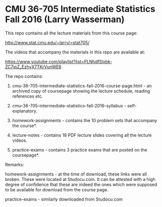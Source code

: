 # CMU 36-705 Intermediate Statistics Fall 2016 (Larry Wasserman)

This repo contains all the lecture materials from this course page:

http://www.stat.cmu.edu/~larry/=stat705/

The videos that accompany the materials in this repo are available at:

https://www.youtube.com/playlist?list=PLNhdfSlxbk-ZC7ipZ_EzhyX7TKrVunWE6

The repo contains:

1) cmu-36-705-intermediate-statistics-fall-2016-course-page.html - an archived copy of coursepage
showing the lecture schedule, reading references etc. 

2) cmu-36-705-intermediate-statistics-fall-2016-syllabus - self-explanatory.

3) homework-assignments - contains the 10 problem sets that accompany the course*.

4) lecture-notes - contains 18 PDF lecture slides covering all the lecture videos.

5) practice-exams - contains 3 practice exams that are posted on the coursepage*.

Remarks:

homework-assignments - at the time of download, these links were all broken. These were
located at Studocu.com. It can be attested with a high degree of confidence that these 
are indeed the ones which were supposed to be available for download from the course page.

practice-exams - similarly downloaded from Studocu.com



